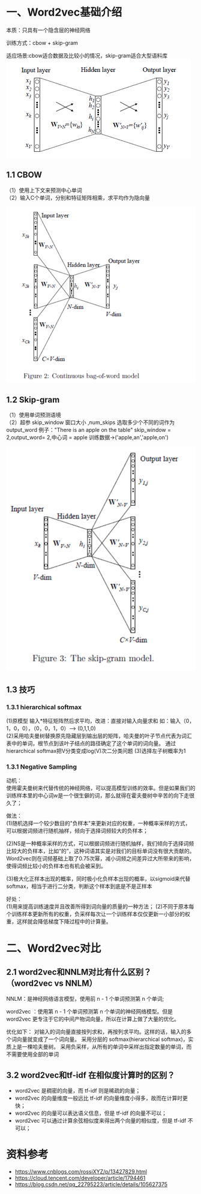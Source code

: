 # 一、Word2vec基础介绍
本质：只具有一个隐含层的神经网络

训练方式：cbow + skip-gram

适应场景:cbow适合数据及比较小的情况，skip-gram适合大型语料库
![img.png](img.png)
## 1.1 CBOW
（1）使用上下文来预测中心单词<br> 
（2）输入C个单词，分别和特征矩阵相乘，求平均作为隐向量

![img_1.png](img_1.png)

## 1.2 Skip-gram
（1）使用单词预测语境<br> 
（2）超参 skip_window 窗口大小 ,num_skips 选取多少个不同的词作为output_word
例子："There is an apple on the table" skip_window = 2,output_word= 2,中心词 = apple
训练数据->('apple,an','apple,on')

![img_2.png](img_2.png)

## 1.3 技巧
### 1.3.1 hierarchical softmax
(1)原模型 输入*特征矩阵然后求平均，改进：直接对输入向量求和 如：输入（0，1，0，0），（0，0，1，0）--> (0,1,1,0)<br> 
(2)采用哈夫曼树替换原先隐藏层到输出层的矩阵，哈夫曼的叶子节点代表为词汇表中的单词，根节点到该叶子结点的路径确定了这个单词的词向量。
通过hierarchical softmax把V分类变成log(V)次二分类问题
(3)选择左子树概率为1
### 1.3.1 Negative Sampling
动机：<br>
使用霍夫曼树来代替传统的神经网络，可以提高模型训练的效率。但是如果我们的训练样本里的中心词w是一个很生僻的词，那么就得在霍夫曼树中辛苦的向下走很久了；

做法：<br>
(1)随机选择一个较少数目的"负样本"来更新对应的权重，一种概率采样的方式，可以根据词频进行随机抽样，倾向于选择词频较大的负样本；

(2)NS是一种概率采样的方式，可以根据词频进行随机抽样，我们倾向于选择词频比较大的负样本，比如“的”，这种词语其实是对我们的目标单词没有很大贡献的。
Word2vec则在词频基础上取了0.75次幂，减小词频之间差异过大所带来的影响，使得词频比较小的负样本也有机会被采到。

(3)极大化正样本出现的概率，同时极小化负样本出现的概率，以sigmoid来代替softmax，相当于进行二分类，判断这个样本到底是不是正样本

好处：<br>
(1)用来提高训练速度并且改善所得到词向量的质量的一种方法；
(2)不同于原本每个训练样本更新所有的权重，负采样每次让一个训练样本仅仅更新一小部分的权重，这样就会降低梯度下降过程中的计算量。

# 二、Word2vec对比
## 2.1 word2vec和NNLM对比有什么区别？（word2vec vs NNLM）
NNLM：是神经网络语言模型，使用前 n - 1 个单词预测第 n 个单词;

word2vec ：使用第 n - 1 个单词预测第 n 个单词的神经网络模型。但是 word2vec 更专注于它的中间产物词向量，所以在计算上做了大量的优化。

优化如下：
对输入的词向量直接按列求和，再按列求平均。这样的话，输入的多个词向量就变成了一个词向量。
采用分层的 softmax(hierarchical softmax)，实质上是一棵哈夫曼树。
采用负采样，从所有的单词中采样出指定数量的单词，而不需要使用全部的单词
## 3.2 word2vec和tf-idf 在相似度计算时的区别？
- word2vec 是稠密的向量，而 tf-idf 则是稀疏的向量；
- word2vec 的向量维度一般远比 tf-idf 的向量维度小得多，故而在计算时更快；
- word2vec 的向量可以表达语义信息，但是 tf-idf 的向量不可以；
- word2vec 可以通过计算余弦相似度来得出两个向量的相似度，但是 tf-idf 不可以；
# 资料参考
- https://www.cnblogs.com/rossiXYZ/p/13427829.html
- https://cloud.tencent.com/developer/article/1794461
- https://blog.csdn.net/qq_22795223/article/details/105627375